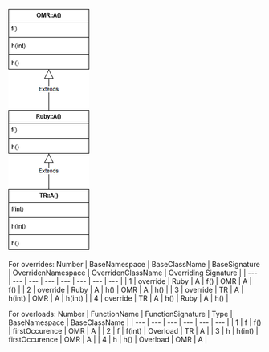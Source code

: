 ![Class Hierarchy](https://github.com/samasri/omr/blob/master/tools/compiler/OMRStatistics/doc/resources/Case3.png)

For overrides:
Number | BaseNamespace | BaseClassName | BaseSignature | OverridenNamespace | OverridenClassName | Overriding Signature |
| --- | --- | --- | --- | --- | --- | --- | --- |
| 1 | override | Ruby | A | f() | OMR | A | f() |
| 2 | override | Ruby | A | h() | OMR | A | h() |
| 3 | override | TR | A | h(int) | OMR | A | h(int) |
| 4 | override | TR | A | h() | Ruby | A | h() |

For overloads:
Number | FunctionName | FunctionSignature | Type | BaseNamespace | BaseClassName |
| --- | --- | --- | --- | --- | --- |
| 1 | f | f() | firstOccurence | OMR | A |
| 2 | f | f(int) | Overload | TR | A |
| 3 | h | h(int) | firstOccurence | OMR | A |
| 4 | h | h() | Overload | OMR | A |